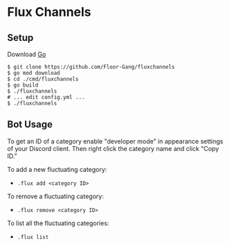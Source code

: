 # Flux Channels
## Setup
Download [Go](https://golang.org)
```shell script
$ git clone https://github.com/Floor-Gang/fluxchannels
$ go mod download
$ cd ./cmd/fluxchannels
$ go build
$ ./fluxchannels
# ... edit config.yml ...
$ ./fluxchannels
```
 
## Bot Usage
To get an ID of a category enable "developer mode" in appearance settings of
your Discord client. Then right click the category name and click "Copy ID."

To add a new fluctuating category:
 * `.flux add <category ID>`

To remove a fluctuating category:
 * `.flux remove <category ID>`

To list all the fluctuating categories:
 * `.flux list`